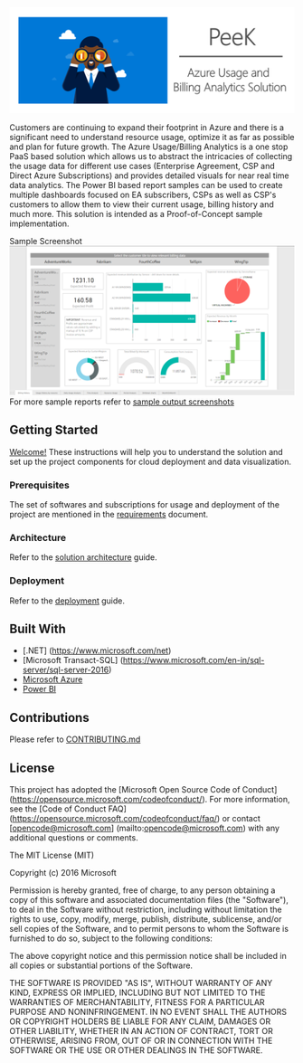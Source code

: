 

![peekimage](/Documentation/Images/peek.png)

Customers are continuing to expand their footprint in Azure and there is a significant need to understand resource usage, optimize it as far as possible and plan for future growth. The Azure Usage/Billing Analytics is a one stop PaaS based solution which allows us to abstract the intricacies of collecting the usage data for different use cases (Enterprise Agreement, CSP and Direct Azure Subscriptions) and provides detailed visuals for near real time data analytics. The Power BI based report samples can be used to create multiple dashboards focused on EA subscribers, CSPs as well as CSP's customers to allow them to view their current usage, billing history and much more. This solution is intended as a Proof-of-Concept sample implementation.

Sample Screenshot
![sample power bi report](/Documentation/Images/powerbisamples/CspHistoricBillingTrends.png)
For more sample reports refer to [sample output screenshots](Documentation/SampleOutputScreenshots.md)

## Getting Started

[Welcome!](Documentation/GettingStarted.md)  These instructions will help you to understand the solution and set up the project components for cloud deployment and data visualization. 

### Prerequisites

The set of softwares and subscriptions for usage and deployment of the project are mentioned in the [requirements](Documentation/Requirement.md) document.

### Architecture

Refer to the [solution architecture](Documentation/SolutionArchitecture.md) guide. 

### Deployment 

Refer to the [deployment](Documentation/DeploymentSteps.md) guide. 


## Built With

* [.NET] (https://www.microsoft.com/net)
* [Microsoft Transact-SQL] (https://www.microsoft.com/en-in/sql-server/sql-server-2016)
* [Microsoft Azure](https://azure.microsoft.com/en-us/)
* [Power BI](https://msit.powerbi.com/)

## Contributions

Please refer to [CONTRIBUTING.md](Documentation/CONTRIBUTING.md)

## License

This project has adopted the [Microsoft Open Source Code of Conduct] (https://opensource.microsoft.com/codeofconduct/). For more information, see the [Code of Conduct FAQ] (https://opensource.microsoft.com/codeofconduct/faq/) or contact [opencode@microsoft.com] (mailto:opencode@microsoft.com) with any additional questions or comments.

The MIT License (MIT)

Copyright (c) 2016 Microsoft

Permission is hereby granted, free of charge, to any person obtaining a copy of this software and associated documentation files (the "Software"), to deal in the Software without restriction, including without limitation the rights to use, copy, modify, merge, publish, distribute, sublicense, and/or sell copies of the Software, and to permit persons to whom the Software is furnished to do so, subject to the following conditions:

The above copyright notice and this permission notice shall be included in all copies or substantial portions of the Software.

THE SOFTWARE IS PROVIDED "AS IS", WITHOUT WARRANTY OF ANY KIND, EXPRESS OR IMPLIED, INCLUDING BUT NOT LIMITED TO THE WARRANTIES OF MERCHANTABILITY, FITNESS FOR A PARTICULAR PURPOSE AND NONINFRINGEMENT. IN NO EVENT SHALL THE AUTHORS OR COPYRIGHT HOLDERS BE LIABLE FOR ANY CLAIM, DAMAGES OR OTHER LIABILITY, WHETHER IN AN ACTION OF CONTRACT, TORT OR OTHERWISE, ARISING FROM, OUT OF OR IN CONNECTION WITH THE SOFTWARE OR THE USE OR OTHER DEALINGS IN THE SOFTWARE.

